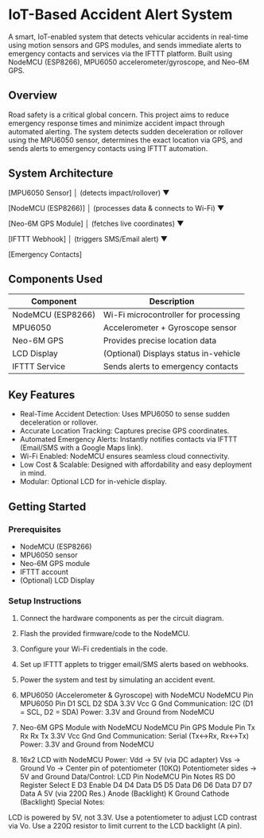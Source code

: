 # IoT-Based Accident Alert System

A smart, IoT-enabled system that detects vehicular accidents in real-time using motion sensors and GPS modules, and sends immediate alerts to emergency contacts and services via the IFTTT platform. Built using NodeMCU (ESP8266), MPU6050 accelerometer/gyroscope, and Neo-6M GPS.

##  Overview

Road safety is a critical global concern. This project aims to reduce emergency response times and minimize accident impact through automated alerting. The system detects sudden deceleration or rollover using the MPU6050 sensor, determines the exact location via GPS, and sends alerts to emergency contacts using IFTTT automation.

##  System Architecture

[MPU6050 Sensor] 
      │ (detects impact/rollover)
      ▼
      
[NodeMCU (ESP8266)]
      │ (processes data & connects to Wi-Fi)
      ▼
      
[Neo-6M GPS Module]
      │ (fetches live coordinates)
      ▼
      
[IFTTT Webhook]
      │ (triggers SMS/Email alert)
      ▼
      
[Emergency Contacts]

##  Components Used

| Component          | Description                                   |
|--------------------|-----------------------------------------------|
| NodeMCU (ESP8266)  | Wi-Fi microcontroller for processing          |
| MPU6050            | Accelerometer + Gyroscope sensor              |
| Neo-6M GPS         | Provides precise location data                |
| LCD Display        | (Optional) Displays status in-vehicle         |
| IFTTT Service      | Sends alerts to emergency contacts            |

##  Key Features

- Real-Time Accident Detection: Uses MPU6050 to sense sudden deceleration or rollover.
- Accurate Location Tracking: Captures precise GPS coordinates.
- Automated Emergency Alerts: Instantly notifies contacts via IFTTT (Email/SMS with a Google Maps link).
- Wi-Fi Enabled: NodeMCU ensures seamless cloud connectivity.
- Low Cost & Scalable: Designed with affordability and easy deployment in mind.
- Modular: Optional LCD for in-vehicle display.

##  Getting Started

### Prerequisites

- NodeMCU (ESP8266)
- MPU6050 sensor
- Neo-6M GPS module
- IFTTT account
- (Optional) LCD Display

### Setup Instructions

1. Connect the hardware components as per the circuit diagram.
2. Flash the provided firmware/code to the NodeMCU.
3. Configure your Wi-Fi credentials in the code.
4. Set up IFTTT applets to trigger email/SMS alerts based on webhooks.
5. Power the system and test by simulating an accident event.

1. MPU6050 (Accelerometer & Gyroscope) with NodeMCU
NodeMCU Pin	MPU6050 Pin
D1	SCL
D2	SDA
3.3V	Vcc
G	Gnd
Communication: I2C (D1 = SCL, D2 = SDA)
Power: 3.3V and Ground from NodeMCU
2. Neo-6M GPS Module with NodeMCU
NodeMCU Pin	GPS Module Pin
Tx	Rx
Rx	Tx
3.3V	Vcc
Gnd	Gnd
Communication: Serial (Tx↔Rx, Rx↔Tx)
Power: 3.3V and Ground from NodeMCU
3. 16x2 LCD with NodeMCU
Power:
Vdd → 5V (via DC adapter)
Vss → Ground
Vo → Center pin of potentiometer (10KΩ)
Potentiometer sides → 5V and Ground
Data/Control:
LCD Pin	NodeMCU Pin	Notes
RS	D0	Register Select
E	D3	Enable
D4	D4	Data
D5	D5	Data
D6	D6	Data
D7	D7	Data
A	5V (via 220Ω Res.)	Anode (Backlight)
K	Ground	Cathode (Backlight)
Special Notes:

LCD is powered by 5V, not 3.3V.
Use a potentiometer to adjust LCD contrast via Vo.
Use a 220Ω resistor to limit current to the LCD backlight (A pin).
